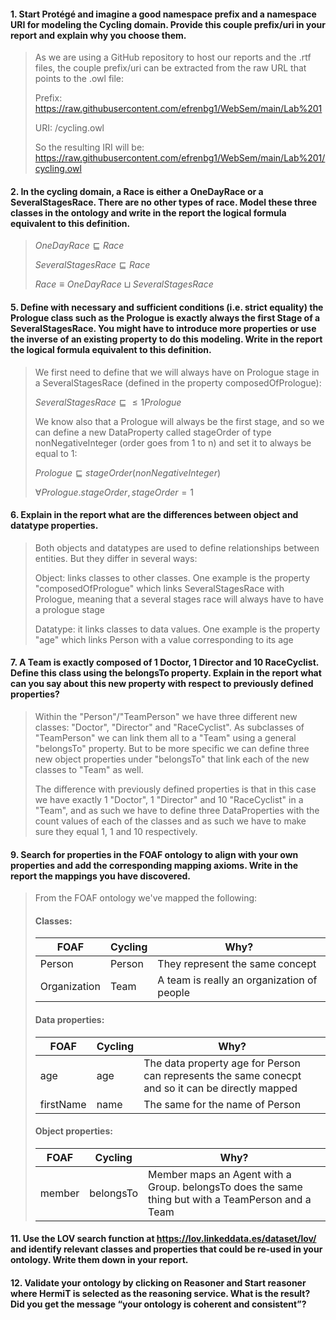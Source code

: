 #### 1. Start Protégé and imagine a good namespace prefix and a namespace URI for modeling the Cycling domain. Provide this couple prefix/uri in your report and explain why you choose them.
> As we are using a GitHub repository to host our reports and the .rtf files, the couple prefix/uri can be extracted from the raw URL that points to the .owl file:
> 
> Prefix: https://raw.githubusercontent.com/efrenbg1/WebSem/main/Lab%201
>
> URI: /cycling.owl
>
> So the resulting IRI will be: https://raw.githubusercontent.com/efrenbg1/WebSem/main/Lab%201/cycling.owl

#### 2. In the cycling domain, a Race is either a OneDayRace or a SeveralStagesRace. There are no other types of race. Model these three classes in the ontology and write in the report the logical formula equivalent to this definition.
> $OneDayRace \sqsubseteq Race$
>
> $SeveralStagesRace \sqsubseteq Race$
>
> $Race \equiv OneDayRace \sqcup SeveralStagesRace$


#### 5. Define with necessary and sufficient conditions (i.e. strict equality) the Prologue class such as the Prologue is exactly always the first Stage of a SeveralStagesRace. You might have to introduce more properties or use the inverse of an existing property to do this modeling. Write in the report the logical formula equivalent to this definition.
> 
> We first need to define that we will always have on Prologue stage in a SeveralStagesRace (defined in the property composedOfPrologue):
> 
> $SeveralStagesRace \sqsubseteq \leq1Prologue$ 
>
> We know also that a Prologue will always be the first stage, and so we can define a new DataProperty called stageOrder of type nonNegativeInteger (order goes from 1 to n) and set it to always be equal to 1:
>
> $Prologue \sqsubseteq stageOrder(nonNegativeInteger)$ 
>
> $\forall Prologue.stageOrder, stageOrder=1$

#### 6. Explain in the report what are the differences between object and datatype properties.
> Both objects and datatypes are used to define relationships between entities. But they differ in several ways:
>
> Object: links classes to other classes. 
> One example is the property "composedOfPrologue" which links SeveralStagesRace with Prologue, meaning that a several stages race will always have to have a prologue stage
>
> Datatype: it links classes to data values.
> One example is the property "age" which links Person with a value corresponding to its age

#### 7. A Team is exactly composed of 1 Doctor, 1 Director and 10 RaceCyclist. Define this class using the belongsTo property. Explain in the report what can you say about this new property with respect to previously defined properties? 
> Within the "Person"/"TeamPerson" we have three different new classes: "Doctor", "Director" and "RaceCyclist". As subclasses of "TeamPerson" we can link them all to a "Team" using a general "belongsTo" property. But to be more specific we can define three new object properties under "belongsTo" that link each of the new classes to "Team" as well.
> 
> The difference with previously defined properties is that in this case we have exactly 1 "Doctor", 1 "Director" and 10 "RaceCyclist" in a "Team", and as such we have to define three DataProperties with the count values of each of the classes and as such we have to make sure they equal 1, 1 and 10 respectively. 

#### 9. Search for properties in the FOAF ontology to align with your own properties and add the corresponding mapping axioms. Write in the report the mappings you have discovered.
> From the FOAF ontology we've mapped the following:
> 
> #### Classes:
> | FOAF | Cycling | Why? |
> | - | - | - |
> | Person | Person | They represent the same concept |
> | Organization | Team | A team is really an organization of people |
>
>  #### Data properties:
> | FOAF | Cycling | Why? |
> | - | - | - |
> | age | age | The data property age for Person can represents the same conecpt and so it can be directly mapped |
> | firstName | name | The same for the name of Person |
>
> #### Object properties:
> | FOAF | Cycling | Why? |
> | - | - | - |
> | member | belongsTo | Member maps an Agent with a Group. belongsTo does the same thing but with a TeamPerson and a Team |

#### 11. Use the LOV search function at https://lov.linkeddata.es/dataset/lov/ and identify relevant classes and properties that could be re-used in your ontology. Write them down in your report.
> 
>

#### 12. Validate your ontology by clicking on Reasoner and Start reasoner where HermiT is selected as the reasoning service. What is the result? Did you get the message “your ontology is coherent and consistent”?
